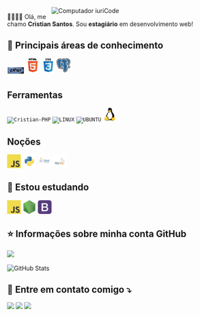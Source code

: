 
<img src="https://raw.githubusercontent.com/MicaelliMedeiros/micaellimedeiros/master/image/computer-illustration.png" min-width="400px" max-width="400px" width="400px" align="right" alt="Computador iuriCode">

💜👨🏼‍💻 Olá, me chamo <strong>Cristian Santos</strong>. Sou <strong>estagiário</strong> em desenvolvimento web!

## 🚀 Principais áreas de conhecimento
<code><img align="center" alt="Cristian-PHP" height="30" width="40" src="https://raw.githubusercontent.com/devicons/devicon/master/icons/php/php-original.svg"></code>
<code><img height="32" src="https://raw.githubusercontent.com/github/explore/80688e429a7d4ef2fca1e82350fe8e3517d3494d/topics/html/html.png" alt="HTML5"/></code>
<code><img height="32" src="https://raw.githubusercontent.com/github/explore/80688e429a7d4ef2fca1e82350fe8e3517d3494d/topics/css/css.png" alt="CSS"/></code>
<code><img height="32" src="https://raw.githubusercontent.com/github/explore/80688e429a7d4ef2fca1e82350fe8e3517d3494d/topics/postgresql/postgresql.png" alt="PostegreSQL"/></code>

## Ferramentas
<code><img align="center" alt="Cristian-PHP" height="30" width="70" src="https://img.shields.io/badge/CodeIgniter-%23EF4223.svg?style=for-the-badge&logo=codeIgniter&logoColor=white"></code>
<code><img height="30" width="70" src="https://img.shields.io/badge/git-%23F05033.svg?style=for-the-badge&logo=git&logoColor=white" alt="LINUX"/></code>
<code><img height="30" width="70" src="https://github.com/caidevOficial/Resume/blob/main/media/icons/ubuntu/ubuntu-plain-wordmark.svg?raw=true" alt="UBUNTU"/></code>
<code><img height="32" src="https://github.com/devicons/devicon/blob/master/icons/linux/linux-original.svg?raw=true" alt="LINUX"/></code>

## Noções
<code><img height="32" src="https://raw.githubusercontent.com/github/explore/80688e429a7d4ef2fca1e82350fe8e3517d3494d/topics/javascript/javascript.png" alt="Javascript"/></code>
<code><img height="32" src="https://raw.githubusercontent.com/github/explore/80688e429a7d4ef2fca1e82350fe8e3517d3494d/topics/python/python.png" alt="PYTHON"/></code>
<code><img height="32" src="https://raw.githubusercontent.com/github/explore/80688e429a7d4ef2fca1e82350fe8e3517d3494d/topics/java/java.png" alt="JAVA"/></code>
<code><img height="32" src="https://raw.githubusercontent.com/github/explore/80688e429a7d4ef2fca1e82350fe8e3517d3494d/topics/mysql/mysql.png" alt="MySQL"/></code>

## 🚀 Estou estudando
<code><img height="32" src="https://raw.githubusercontent.com/github/explore/80688e429a7d4ef2fca1e82350fe8e3517d3494d/topics/javascript/javascript.png" alt="Javascript"/></code>
<code><img height="32" src="https://raw.githubusercontent.com/github/explore/80688e429a7d4ef2fca1e82350fe8e3517d3494d/topics/nodejs/nodejs.png" alt="Nodejs"/></code>
<code><img height="32" src="https://raw.githubusercontent.com/github/explore/80688e429a7d4ef2fca1e82350fe8e3517d3494d/topics/bootstrap/bootstrap.png" alt="Bootstrap"/></code>

## ⭐ Informações sobre minha conta GitHub

<img height="180em" src="https://github-readme-stats.vercel.app/api/top-langs/?username=cristian-santos&layout=compact&langs_count=7&theme=dracula"/>
</div>

![GitHub Stats](https://github-readme-stats.vercel.app/api?username=cristian-santos&show_icons=true&theme=dracula)

## 💌 Entre em contato comigo ⤵️
  <a href="cristiansantosti@gmail.com" alt="Gmail">
  <img src="https://img.shields.io/badge/-Gmail-FF0000?style=flat-square&labelColor=FF0000&logo=gmail&logoColor=white&link=LINK-DO-SEU-EMAIL" /></a>

  <a href="linkedin.com/in/josé-cristian-santos-santana-8599621b3" alt="Linkedin">
  <img src="https://img.shields.io/badge/-Linkedin-0e76a8?style=flat-square&logo=Linkedin&logoColor=white&link=LINK-DO-SEU-LINKEDIN" /></a>

  <a href="https://www.instagram.com/josecristian115/" alt="Instagram">
  <img src="https://img.shields.io/badge/-Instagram-DF0174?style=flat-square&labelColor=DF0174&logo=instagram&logoColor=white&link=LINK-DO-SEU-INSTAGRAM"/></a>
</p>  
